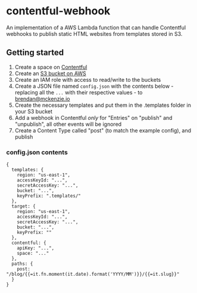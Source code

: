 # contentful-webhook

An implementation of a AWS Lambda function that can handle Contentful webhooks to publish static HTML websites from templates stored in S3.

## Getting started

 1. Create a space on [Contentful](https://www.contentful.com/)
 2. Create an [S3 bucket on AWS](https://console.aws.amazon.com/)
 3. Create an IAM role with access to read/write to the buckets
 4. Create a JSON file named `config.json` with the contents below - replacing all the `...` with their respective values - to brendan@mckenzie.io
 5. Create the necessary templates and put them in the .templates folder in your S3 bucket
 6. Add a webhook in Contentful *only* for "Entries" on "publish" and "unpublish", all other events will be ignored
 7. Create a Content Type called "post" (to match the example config), and publish

### config.json contents

    {
      templates: {
        region: "us-east-1",
        accessKeyId: "...",
        secretAccessKey: "...",
        bucket: "...",
        keyPrefix: ".templates/"
      },
      target: {
        region: "us-east-1",
        accessKeyId: "...",
        secretAccessKey: "...",
        bucket: "...",
        keyPrefix: ""
      },
      contentful: {
        apiKey: "...",
        space: "..."
      },
      paths: {
        post: "/blog/{{=it.fn.moment(it.date).format('YYYY/MM')}}/{{=it.slug}}"
      }
    }

